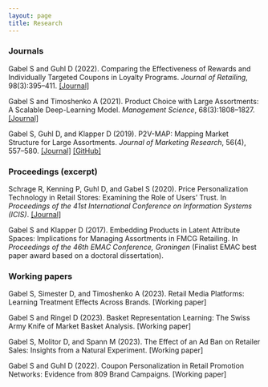 ```yaml
---
layout: page
title: Research
---
```



### Journals

Gabel S and Guhl D (2022). Comparing the Effectiveness of Rewards and Individually Targeted Coupons in Loyalty Programs. _Journal of Retailing_, 98(3):395–411. [[Journal]](https://doi.org/10.1016/j.jretai.2021.08.001)

Gabel S and Timoshenko A (2021). Product Choice with Large Assortments: A Scalable Deep-Learning Model. _Management Science_, 68(3):1808–1827. [[Journal]](https://doi.org/10.1287/mnsc.2021.3969)

Gabel S, Guhl D, and Klapper D (2019). P2V-MAP: Mapping Market Structure for Large Assortments. _Journal of Marketing Research_, 56(4), 557–580. [[Journal]](https://doi.org/10.1177%2F0022243719833631) [[GitHub]](https://github.com/sbstn-gbl/p2v-map)


### Proceedings (excerpt)

Schrage R, Kenning P, Guhl D, and Gabel S (2020). Price Personalization Technology in Retail Stores: Examining the Role of Users’ Trust. In _Proceedings of the 41st International Conference on Information Systems (ICIS)_. [[Journal]](https://aisel.aisnet.org/icis2020/implement_adopt/implement_adopt/7/)

Gabel S and Klapper D (2017). Embedding Products in Latent Attribute Spaces: Implications for Managing Assortments in FMCG Retailing. In _Proceedings of the 46th EMAC Conference, Groningen_ (Finalist EMAC best paper award based on a doctoral dissertation).


### Working papers

Gabel S, Simester D, and Timoshenko A (2023). Retail Media Platforms: Learning Treatment Effects Across Brands. [Working paper]

Gabel S and Ringel D (2023). Basket Representation Learning: The Swiss Army Knife of Market Basket Analysis. [Working paper]

Gabel S, Molitor D, and Spann M (2023). The Effect of an Ad Ban on Retailer Sales: Insights from a Natural Experiment. [Working paper]

Gabel S and Guhl D (2022). Coupon Personalization in Retail Promotion Networks: Evidence from 809 Brand Campaigns. [Working paper]

